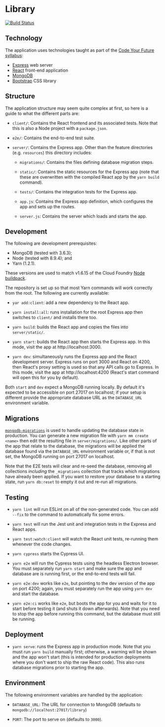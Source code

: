 Library
=======

[![Build Status][6]][7]

Technology
----------

The application uses technologies taught as part of the [Code Your Future
syllabus][2]:

  - [Express][3] web server
  - [React][4] front-end application
  - [MongoDB][8]
  - [Bootstrap][5] CSS library

Structure
---------

The application structure may seem quite complex at first, so here is a guide
to what the different parts are:

  - `client/`: Contains the React frontend and its associated tests. Note that
    this is also a Node project with a `package.json`.

  - `e2e/`: Contains the end-to-end test suite.

  - `server/`: Contains the Express app. Other than the feature directories
    (e.g. `resources`) this directory includes:

      - `migrations/`: Contains the files defining database migration steps.

      - `static/`: Contains the static resources for the Express app (note that
        these are overwritten with the compiled React app by the `yarn build`
        command).

      - `tests/`: Contains the integration tests for the Express app.

      - `app.js`: Contains the Express app definition, which configures the app
        and sets up the routes.

      - `server.js`: Contains the server which loads and starts the app.

Development
-----------

The following are development prerequisites:

  - MongoDB (tested with 3.6.3);
  - Node (tested with 8.9.4); and
  - Yarn (1.2.1).

These versions are used to match v1.6.15 of the Cloud Foundry [Node
buildpack][1].

The repository is set up so that most Yarn commands will work correctly from
the root. The following are currently available:

  - `yar add:client`: add a new dependency to the React app.

  - `yarn install:all`: runs installation for the root Express app then
    switches to `client/` and installs there too.
   
  - `yarn build`: builds the React app and copies the files into
    `server/static/`.

  - `yarn start`: builds the React app then starts the Express app. In this
    mode, visit the app at http://localhost:3000.

  - `yarn dev`: simultaneously runs the Express app and the React development
    server. Express runs on port 3000 and React on 4200, then React's proxy
    setting is used so that any API calls go to Express. In this mode, visit
    the app at http://localhost:4200 (React's start command will open this for
    you by default).

Both `start` and `dev` expect a MongoDB running locally. By default it's
expected to be accessible on port 27017 on localhost; if your setup is
different provide the appropriate database URL as the `DATABASE_URL`
environment variable.

Migrations
----------

[`mongodb-migrations`][9] is used to handle updating the database state in
production. You can generate a new migration file with `yarn mm create <name>`
then edit the resulting file in `server/migrations/`. Like other parts of the
app that relate to the database, the migrations will be applied the database
found via the `DATABASE_URL` environment variable or, if that is not set, the
MongoDB running on port 27017 on localhost.

Note that the E2E tests will clear and re-seed the database, removing all
collections *including* the `_migrations` collection that tracks which
migrations have already been applied. If you want to restore your database to
a starting state, run `yarn db:reset` to empty it out and re-run all
migrations.

Testing
-------

  - `yarn lint` will run ESLint on all of the non-generated code. You can add
    `--fix` to the command to automatically fix some errors.

  - `yarn test` will run the Jest unit and integration tests in the Express
    and React apps.

  - `yarn test:watch:client` will watch the React unit tests, re-running them
    whenever the code changes.
    
  - `yarn cypress` starts the Cypress UI.

  - `yarn e2e` will run the Cypress tests using the headless Electron browser.
    You must separately run `yarn start` and make sure the app and database
    are is running first, or the end-to-end tests will fail.

  - `yarn e2e:dev` works like `e2e`, but pointing to the dev version of the
    app on port 4200; again, you must separately run the app using `yarn dev`
    and start the database.

  - `yarn e2e:ci` works like `e2e`, but boots the app for you and waits for it
    to start before testing it (and shuts it down afterwards). Note that you
    need to stop the app before running this command, but the database must
    still be running.

Deployment
----------

  - `yarn serve`: runs the Express app in production mode. Note that you must
    run `yarn build` manually first; otherwise, a warning will be shown and
    the app won't start (this is intended for production deployments where you
    don't want to ship the raw React code). This also runs database migrations
    prior to starting the app.

Environment
-----------

The following environment variables are handled by the application:

  - `DATABASE_URL`: The URL for connection to MongoDB (defaults to
    `mongodb://localhost:27017/library`)

  - `PORT`: The port to serve on (defaults to `3000`).

 [1]: https://github.com/cloudfoundry/nodejs-buildpack/releases/tag/v1.6.15
 [2]: https://codeyourfuture.github.io/syllabus-master/
 [3]: https://expressjs.com/
 [4]: https://reactjs.org/
 [5]: https://getbootstrap.com/
 [6]: https://travis-ci.org/textbook/cyf-library.svg?branch=master
 [7]: https://travis-ci.org/textbook/cyf-library
 [8]: https://www.mongodb.com/
 [9]: http://npmjs.com/package/mongodb-migrations

